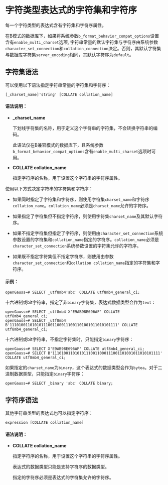 # 字符类型表达式的字符集和字符序<a name="字符类型表达式的字符集和字符序"></a>

每一个字符类型的表达式含有字符集和字符序属性。

在B模式的数据库下，如果将系统参数`b_format_behavior_compat_options`设置含有`enable_multi_charset`选项, 字符串常量的默认字符集与字符序由系统参数`character_set_connection`和`collation_connection`决定。否则，其默认字符集与数据库字符集`server_encoding`相同，其默认字符序为`default`。

## 字符集语法

可以使用以下语法指定字符串常量的字符集和字符序：

```
[_charset_name]'string' [COLLATE collation_name]
```

#### 语法说明：

-   **\_charset\_name**

    下划线字符集的名称，用于定义这个字符串的字符集，不会转换字符串的编码。
    
    此语法仅在B兼容模式的数据库下，且系统参数`b_format_behavior_compat_options`含有`enable_multi_charset`选项时可用。

-   **COLLATE collation\_name**

    指定字符序的名称，用于设置这个字符串的字符序属性。

使用以下方式决定字符串的字符集和字符序：

-   如果同时指定了字符集和字符序，则使用字符集`charset_name`和字符序`collation_name`。`collation_name`必须是`charset_name`允许的字符序。

-   如果指定了字符集但不指定字符序，则使用字符集`charset_name`及其默认字符序。

-   如果不指定字符集但指定了字符序，则使用由`character_set_connection`系统参数设置的字符集和`collation_name`指定的字符序。`collation_name`必须是`character_set_connection`系统参数设置的字符集允许的字符序。

-   如果既不指定字符集但不指定字符序，则使用由参数`character_set_connection`和`collation collation_name`指定的字符集和字符序。

#### 示例：

```
openGauss=# SELECT _utf8mb4'abc' COLLATE utf8mb4_general_ci;
```

十六进制或bit字符串，指定了非`binary`字符集，表达式数据类型会作为`text`：

```
openGauss=# SELECT _utf8mb4 X'E9AB98E696AF' COLLATE utf8mb4_general_ci;
openGauss=# SELECT _utf8mb4 B'111010011010101110011000111001101001011010101111' COLLATE utf8mb4_general_ci;
```

十六进制或bit字符串，不指定字符集时，只能指定`binary`字符序：

```
openGauss=# SELECT X'E9AB98E696AF' COLLATE utf8mb4_general_ci;
openGauss=# SELECT B'111010011010101110011000111001101001011010101111' COLLATE utf8mb4_general_ci;
```

如果指定的`charset_name`为`binary`，这个表达式的数据类型会作为`bytea`。对于二进制数据类型，只能指定`binary`字符序：

```
openGauss=# SELECT _binary 'abc' COLLATE binary;
```

## 字符序语法

其他字符串类型的表达式也可以指定字符序：

```
expression [COLLATE collation_name]
```

#### 语法说明：

-   **COLLATE collation\_name**

    指定字符序的名称，用于设置这个字符串的字符序属性。

    表达式的数据类型只能是支持字符序的数据类型。

    指定的字符序必须是表达式的字符集允许的字符序。

